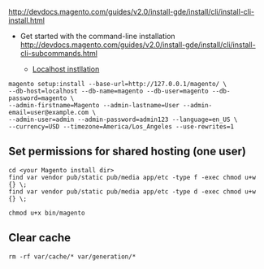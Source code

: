 http://devdocs.magento.com/guides/v2.0/install-gde/install/cli/install-cli-install.html

- Get started with the command-line installation
http://devdocs.magento.com/guides/v2.0/install-gde/install/cli/install-cli-subcommands.html

  - [Localhost instllation](http://devdocs.magento.com/guides/v2.1/install-gde/install/cli/install-cli-install.html#install-cli-example)
```
magento setup:install --base-url=http://127.0.0.1/magento/ \
--db-host=localhost --db-name=magento --db-user=magento --db-password=magento \
--admin-firstname=Magento --admin-lastname=User --admin-email=user@example.com \
--admin-user=admin --admin-password=admin123 --language=en_US \
--currency=USD --timezone=America/Los_Angeles --use-rewrites=1
```


## Set permissions for shared hosting (one user)
```
cd <your Magento install dir>
find var vendor pub/static pub/media app/etc -type f -exec chmod u+w {} \;
find var vendor pub/static pub/media app/etc -type d -exec chmod u+w {} \;

chmod u+x bin/magento
```

## Clear cache
`rm -rf var/cache/* var/generation/*`
